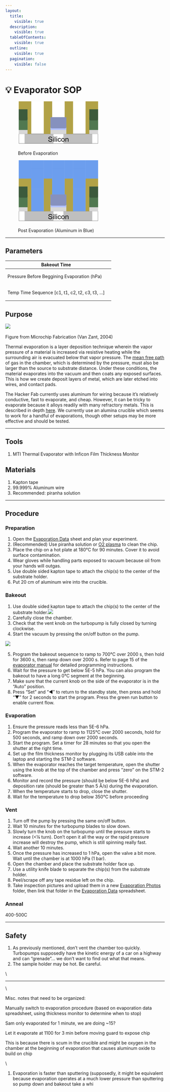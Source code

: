 ```yaml
---
layout:
  title:
    visible: true
  description:
    visible: true
  tableOfContents:
    visible: true
  outline:
    visible: true
  pagination:
    visible: false
---
```


# 💡 Evaporator SOP



<figure><img src="../.gitbook/assets/image (4).png" alt="" width="256"><figcaption><p>Before Evaporation </p></figcaption></figure>

<figure><img src="../.gitbook/assets/image (1) (1) (1).png" alt="" width="256"><figcaption><p>Post Evaporation (Aluminum in Blue)</p></figcaption></figure>

***

## Parameters

| Bakeout Time                                                |             |
| ----------------------------------------------------------- | ----------- |
| Pressure Before Beggining Evaporation (hPa)                 | <p><br></p> |
| <p>Temp Time Sequence [c1, t1, c2, t2, c3, t3, ...]<br></p> | <p><br></p> |

## Purpose

![](https://lh4.googleusercontent.com/yv3Xvd\_KIRFxikW8IXeoZz1DrsRdIafct336MdBGMAKMBAcVv4k3aiLItyXGGFSA6E8y3ncllHQAcnt8YQhpf10OkZLj39s-UvdM6QOPQ19bSnF46kU1N6VdMYFmDuNQvpSWjqaXJU4cdtVMF84BIsk)

Figure from Microchip Fabrication (Van Zant, 2004)

Thermal evaporation is a layer deposition technique wherein the vapor pressure of a material is increased via resistive heating while the surrounding air is evacuated below that vapor pressure. The [mean free path](https://www.pfeiffer-vacuum.com/en/know-how/introduction-to-vacuum-technology/fundamentals/mean-free-path/) of gas in the chamber, which is determined by the pressure, must also be larger than the source to substrate distance. Under these conditions, the material evaporates into the vacuum and then coats any exposed surfaces. This is how we create deposit layers of metal, which are later etched into wires, and contact pads.

The Hacker Fab currently uses aluminum for wiring because it’s relatively conductive, fast to evaporate, and cheap. However, it can be tricky to evaporate because it alloys readily with many refractory metals. This is described in depth [here](https://www.lesker.com/newweb/deposition\_materials/deposition-materials-notes.cfm?pgid=al1). We currently use an alumina crucible which seems to work for a handful of evaporations, though other setups may be more effective and should be tested.

***

## Tools

1. MTI Thermal Evaporator with Inficon Film Thickness Monitor

## Materials

1. Kapton tape
2. 99.999% Aluminum wire
3. Recommended: piranha solution

***

## Procedure

### Preparation

1. Open the [Evaporation Data](https://docs.google.com/spreadsheets/d/1pLmIeejaP6-JWRBXLnWrWZQuf21\_CxsJdZeJoiU9y5w/edit?usp=sharing) sheet and plan your experiment.
2. (Recommended) Use piranha solution or [O2 plasma](https://docs.google.com/document/d/18O1M\_P8trr4wdzKeulmmXW6kANNKmp0MQrCSmAgrgFM/edit?usp=sharing) to clean the chip.
3. Place the chip on a hot plate at 180°C for 90 minutes. Cover it to avoid surface contamination.
4. Wear gloves while handling parts exposed to vacuum because oil from your hands will outgas.
5. Use double sided kapton tape to attach the chip(s) to the center of the substrate holder.
6. Put 20 cm of aluminum wire into the crucible.

### Bakeout

1. Use double sided kapton tape to attach the chip(s) to the center of the substrate holder.![](https://lh6.googleusercontent.com/9NKK\_9\_h\_\_AKVDh1-1foSxiXcjLL4kise\_raDG2HCA8MmmvWU9OFTTzazokaXLYgdicB0TnPsvD4SMcC-LD3xwRjsY8Yhcq8wdRpykdcAESKPtfhH2eptlbX0Q86TDZ2zoASNXuDiXFWlyNCWA2RKjk)
2. Carefully close the chamber.
3. Check that the vent knob on the turbopump is fully closed by turning clockwise.
4. Start the vacuum by pressing the on/off button on the pump.

![](https://lh4.googleusercontent.com/xCCTs0kXiXJMCuR3\_fyMlPI1FLkjscfvJLRqQDn1mLsQyrhwaw9U7yJxXDkKYlScPsGv\_Dc4fpo7hCTS01DJ\_YQ64udh\_0UotkJOeIecCxjwFShNk-rX9l5\_pebQDDCm\_38steTymFZ6bDwNPpm\_jq4)

5. Program the bakeout sequence to ramp to 700°C over 2000 s, then hold for 3600 s, then ramp down over 2000 s. Refer to page 15 of the [evaporator manual](https://drive.google.com/file/d/163nug7sO17XjpK8Gmx-9\_C81ZMmk-d6B/view?usp=share\_link) for detailed programming instructions.&#x20;
6. Wait for the pressure to get below 5E-5 hPa. You can also program the bakeout to have a long 0°C segment at the beginning.
7. Make sure that the current knob on the side of the evaporator is in the “Auto” position.
8. Press “Set” and “◀” to return to the standby state, then press and hold “▼” for 2 seconds to start the program. Press the green run button to enable current flow.



### Evaporation

1. Ensure the pressure reads less than 5E-6 hPa.&#x20;
2. Program the evaporator to ramp to 1125°C over 2000 seconds, hold for 500 seconds, and ramp down over 2000 seconds.
3. Start the program. Set a timer for 28 minutes so that you open the shutter at the right time.
4. Set up the film thickness monitor by plugging its USB cable into the laptop and starting the STM-2 software.
5. When the evaporator reaches the target temperature, open the shutter using the knob at the top of the chamber and press “zero” on the STM-2 software.
6. Monitor and record the pressure (should be below 5E-6 hPa) and deposition rate (should be greater than 5 Å/s) during the evaporation.
7. When the temperature starts to drop, close the shutter.
8. Wait for the temperature to drop below 350°C before proceeding

### Vent

1. Turn off the pump by pressing the same on/off button.
2. Wait 10 minutes for the turbopump blades to slow down.&#x20;
3. Slowly turn the knob on the turbopump until the pressure starts to increase (<¼ turn). Don’t open it all the way or the rapid pressure increase will destroy the pump, which is still spinning really fast.&#x20;
4. Wait another 10 minutes.
5. Once the pressure has increased to 1 hPa, open the valve a bit more. Wait until the chamber is at 1000 hPa (1 bar).
6. Open the chamber and place the substrate holder face up.
7. Use a utility knife blade to separate the chip(s) from the substrate holder.
8. Peel/scrape off any tape residue left on the chip.
9. Take inspection pictures and upload them in a new [Evaporation Photos](https://drive.google.com/drive/folders/1UahZeNBUPMZiq7Gocv0FQa7C8czsouz5?usp=share\_link) folder, then link that folder in the [Evaporation Data](https://docs.google.com/spreadsheets/d/1pLmIeejaP6-JWRBXLnWrWZQuf21\_CxsJdZeJoiU9y5w/edit?usp=sharing) spreadsheet.

### Anneal

400-500C

***

## Safety

1. As previously mentioned, don’t vent the chamber too quickly. Turbopumps supposedly have the kinetic energy of a car on a highway and can “grenade”... we don’t want to find out what that means.
2. The sample holder may be hot. Be careful.

\


***

\


Misc. notes that need to be organized:

Manually switch to evaporation procedure (based on evaporation data spreadsheet, using thickness monitor to determine when to stop)

Sam only evaporated for 1 minute, we are doing \~15?

Let it evaporate at 1100 for 3 min before moving guard to expose chip

This is because there is scum in the crucible and might be oxygen in the chamber at the beginning of evaporation that causes aluminum oxide to build on chip

\


1. Evaporation is faster than sputtering (supposedly, it might be equivalent because evaporation operates at a much lower pressure than sputtering so pump down and bakeout take a whi
